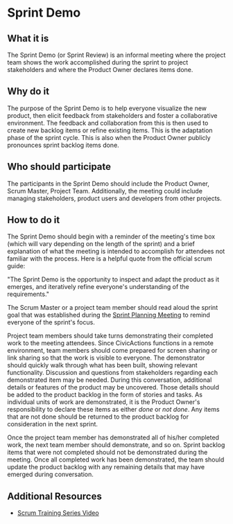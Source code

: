 # Sprint Demo

## What it is

The Sprint Demo (or Sprint Review) is an informal meeting where the project team shows the work accomplished during the sprint to project stakeholders and where the Product Owner declares items done.

## Why do it

The purpose of the Sprint Demo is to help everyone visualize the new product, then elicit feedback from stakeholders and foster a collaborative environment. The feedback and collaboration from this is then used to create new backlog items or refine existing items. This is the adaptation phase of the sprint cycle. This is also when the Product Owner publicly pronounces sprint backlog items done.

## Who should participate

The participants in the Sprint Demo should include the Product Owner, Scrum Master, Project Team. Additionally, the meeting could include managing stakeholders, product users and developers from other projects.

## How to do it

The Sprint Demo should begin with a reminder of the meeting's time box (which will vary depending on the length of the sprint) and a brief explanation of what the meeting is intended to accomplish for attendees not familiar with the process. Here is a helpful quote from the official scrum guide:

"The Sprint Demo is the opportunity to inspect and adapt the product as it emerges, and iteratively refine everyone's understanding of the requirements."

The Scrum Master or a project team member should read aloud the sprint goal that was established during the [Sprint Planning Meeting](sprint-planning-meetings.md) to remind everyone of the sprint's focus.

Project team members should take turns demonstrating their completed work to the meeting attendees. Since CivicActions functions in a remote environment, team members should come prepared for screen sharing or link sharing so that the work is visible to everyone. The demonstrator should quickly walk through what has been built, showing relevant functionality. Discussion and questions from stakeholders regarding each demonstrated item may be needed. During this conversation, additional details or features of the product may be uncovered. Those details should be added to the product backlog in the form of stories and tasks. As individual units of work are demonstrated, it is the Product Owner's responsibility to declare these items as either _done_ or _not done_. Any items that are not done should be returned to the product backlog for consideration in the next sprint.

Once the project team member has demonstrated all of his/her completed work, the next team member should demonstrate, and so on. Sprint backlog items that were not completed should not be demonstrated during the meeting. Once all completed work has been demonstrated, the team should update the product backlog with any remaining details that may have emerged during conversation.

## Additional Resources

- [Scrum Training Series Video](http://scrumtrainingseries.com/SprintReviewMeeting/SprintReviewMeeting.htm)
